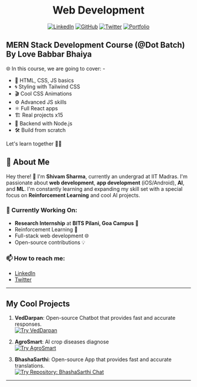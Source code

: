 <div align="center">

#  Web Development

[![LinkedIn](https://img.shields.io/badge/LinkedIn-0077B5?style=for-the-badge&logo=linkedin&logoColor=white)](https://www.linkedin.com/in/theshivam7/)
[![GitHub](https://img.shields.io/badge/GitHub-181717?style=for-the-badge&logo=github&logoColor=white)](https://www.github.com/theshivam7/)
[![Twitter](https://img.shields.io/badge/Twitter-1DA1F2?style=for-the-badge&logo=twitter&logoColor=white)](https://twitter.com/thexshivam/)
[![Portfolio](https://img.shields.io/badge/Portfolio-24292E?style=for-the-badge&logo=netlify&logoColor=white)](https://theshivam7.netlify.app/)

</div>

<h2>MERN Stack Development Course (@Dot Batch) By Love Babbar Bhaiya</h2>  
🌐 In this course, we are going to cover: - 

- 🎨 HTML, CSS, JS basics
- 🌀 Styling with Tailwind CSS
- 🎬 Cool CSS Animations
- ⚙️ Advanced JS skills
- ⚛️ Full React apps
- 🏗️ Real projects x15
- 🚀 Backend with Node.js
- 🛠️ Build from scratch

Let's learn together 🚀🌟

## 🙋 About Me

Hey there! 👋 I'm **Shivam Sharma**, currently an undergrad at IIT Madras. I'm passionate about **web development**, **app development** (iOS/Android), **AI**, and **ML**. I'm constantly learning and expanding my skill set with a special focus on **Reinforcement Learning** and cool AI projects.


### 🌱 Currently Working On:
- **Research Internship** at **BITS Pilani, Goa Campus** 🧠
- Reinforcement Learning 🤖
- Full-stack web development 🌐
- Open-source contributions 💡

### 📫 How to reach me:
- [LinkedIn](https://www.linkedin.com/in/theshivam7/)
- [Twitter](https://twitter.com/thexshivam/)

---

## My Cool Projects

1. **VedDarpan**: Open-source Chatbot that provides fast and accurate responses.  
   [![Try VedDarpan](https://img.shields.io/badge/Try-VedDarpan-brightgreen?style=for-the-badge&logo=streamlit)](https://veddarpan.streamlit.app/)

2. **AgroSmart**: AI crop diseases diagnose  
   [![Try AgroSmart](https://img.shields.io/badge/Try-AgroSmart-brightgreen?style=for-the-badge&logo=streamlit)](https://agrosmarts.streamlit.app/)

3. **BhashaSarthi**: Open-source App that provides fast and accurate translations.  
   [![Try Repository: BhashaSarthi Chat](https://img.shields.io/badge/Related_Repo-BhashaSarthi-fafbfc?logo=github)](https://github.com/theshivam7/BhashaSarthi)

---
